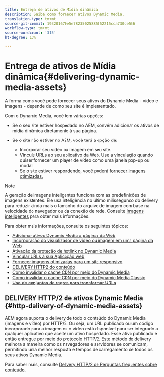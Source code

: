 ```yaml
---
title: Entrega de ativos de Mídia dinâmica
description: Saiba como fornecer ativos Dynamic Media.
translation-type: tm+mt
source-git-commit: 193201670e5e78235025885f52215cca730ce556
workflow-type: tm+mt
source-wordcount: '315'
ht-degree: 13%

---
```



# Entrega de ativos de Mídia dinâmica{#delivering-dynamic-media-assets}

A forma como você pode fornecer seus ativos do Dynamic Media - vídeo e imagens - depende de como seu site é implementado.

Com o Dynamic Media, você tem várias opções:

* Se o seu site estiver hospedado no AEM, convém adicionar os ativos de mídia dinâmica diretamente à sua página.
* Se o site não estiver no AEM, você terá a opção de:

   * Incorporar seu vídeo ou imagem em seu site.
   * Vincule URLs ao seu aplicativo da Web. Use a vinculação quando quiser fornecer um player de vídeo como uma janela pop-up ou modal.
   * Se o site estiver respondendo, você poderá [fornecer imagens otimizadas.](/help/assets/dynamic-media/responsive-site.md)

>[!NOTE]
>
>A geração de imagens inteligentes funciona com as predefinições de imagens existentes. Ele usa inteligência no último milissegundo do delivery para reduzir ainda mais o tamanho do arquivo de imagem com base na velocidade do navegador ou da conexão de rede. Consulte [Imagens inteligentes](/help/assets/dynamic-media/imaging-faq.md) para obter mais informações.

Para obter mais informações, consulte os seguintes tópicos:

* [Adicionar ativos Dynamic Media a páginas da Web](/help/assets/dynamic-media/adding-dynamic-media-assets-to-pages.md)
* [Incorporação do visualizador de vídeo ou imagem em uma página da Web](/help/assets/dynamic-media/embed-code.md)
* [Ativação da proteção de hotlink no Dynamic Media](/help/assets/dynamic-media/hotlink-protection.md)
* [Vincular URLs à sua Aplicação web](/help/assets/dynamic-media/linking-urls-to-yourwebapplication.md)
* [Fornecer imagens otimizadas para um site responsivo](/help/assets/dynamic-media/responsive-site.md)
* [DELIVERY HTTP2 do conteúdo](/help/assets/dynamic-media/http2faq.md)
* [Como invalidar o cache CDN por meio do Dynamic Media](/help/assets/dynamic-media/invalidate-cdn-cache-dynamic-media.md)
* [Como invalidar o cache CDN por meio do Dynamic Media Classic](/help/assets/dynamic-media/invalidate-cdn-cache-dm-classic.md)
* [Uso de conjuntos de regras para transformar URLs](/help/assets/dynamic-media/using-rulesets-to-transform-urls.md)

## DELIVERY HTTP/2 de ativos Dynamic Media {#http-delivery-of-dynamic-media-assets}

AEM agora suporta o delivery de todo o conteúdo do Dynamic Media (imagens e vídeo) por HTTP/2. Ou seja, um URL publicado ou um código incorporado para a imagem ou o vídeo está disponível para ser integrado a qualquer aplicativo que aceite um ativo hospedado. Esse ativo publicado é então entregue por meio do protocolo HTTP/2. Este método de delivery melhora a maneira como os navegadores e servidores se comunicam, permitindo uma melhor resposta e tempos de carregamento de todos os seus ativos Dynamic Media.

Para saber mais, consulte [Delivery HTTP/2 de Perguntas frequentes sobre conteúdo](/help/assets/dynamic-media/http2faq.md).
